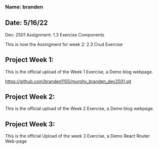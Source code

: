 ### Name: branden
## Date: 5/16/22
Dev: 2501
Assignment: 1.3 Exercise Components

This is now the Assingment for week 2: 2.3 Crud Exercise

## Project Week 1: 
This is the official upload of the Week 1 Exercise, a Demo blog webpage.

https://github.com/branden1155/murphy_branden_dev2501.git

## Project Week 2:
This is the official upload of the Week 2 Exercise, a Demo blog webpage.

## Project Week 3:
This is the official Upload of the week 3 Exercise, a Demo React Router Web-page
